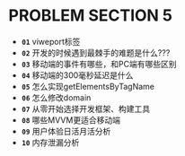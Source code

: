 # PROBLEM SECTION 5

* __`01`__ viweport标签
* __`02`__ 开发的时候遇到最棘手的难题是什么???
* __`03`__ 移动端的事件有哪些，和PC端有哪些区别
* __`04`__ 移动端的300毫秒延迟是什么
* __`05`__ 怎么实现getElementsByTagName
* __`06`__ 怎么修改domain
* __`07`__ 从零开始选择开发框架、构建工具
* __`08`__ 哪些MVVM更适合移动端
* __`09`__ 用户体验日活月活分析
* __`10`__ 内存泄漏分析